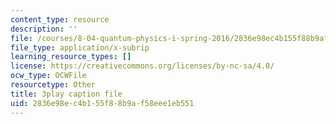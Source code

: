 ```yaml
---
content_type: resource
description: ''
file: /courses/8-04-quantum-physics-i-spring-2016/2836e98ec4b155f88b9af58eee1eb551_lA8-N_ARHTw.vtt
file_type: application/x-subrip
learning_resource_types: []
license: https://creativecommons.org/licenses/by-nc-sa/4.0/
ocw_type: OCWFile
resourcetype: Other
title: 3play caption file
uid: 2836e98e-c4b1-55f8-8b9a-f58eee1eb551
---
```

